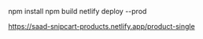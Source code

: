 npm install
npm build
netlify deploy --prod

https://saad-snipcart-products.netlify.app/product-single
